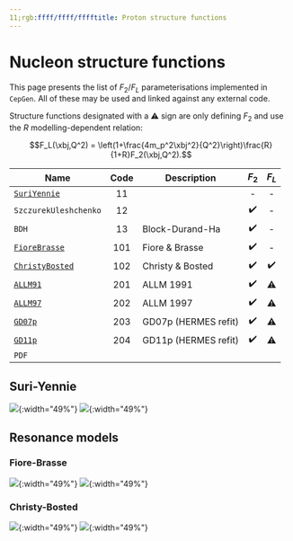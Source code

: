 ```yaml
---
11;rgb:ffff/ffff/fffftitle: Proton structure functions
---
```


# Nucleon structure functions

This page presents the list of $F_2/F_L$ parameterisations implemented in `CepGen`.
All of these may be used and linked against any external code.

Structure functions designated with a :warning: sign are only defining $F_2$ and use the $R$ modelling-dependent relation:

$$F_L(\xbj,Q^2) = \left(1+\frac{4m_p^2\xbj^2}{Q^2}\right)\frac{R}{1+R}F_2(\xbj,Q^2).$$


| Name                                 | Code | Description           | $F_2$ | $F_L$ |
|--------------------------------------|:----:|-----------------------|:-----:|:-----:|
| [`SuriYennie`](#suri-yennie)         | 11   |                       | -     | -     |
| `SzczurekUleshchenko`                | 12   |                       | :heavy_check_mark: | -     |
| `BDH`                                | 13   | Block-Durand-Ha       | :heavy_check_mark: | -     |
| [`FioreBrasse`](#fiore-brasse)       | 101  | Fiore & Brasse        | :heavy_check_mark: | -     |
| [`ChristyBosted`](#christy-bosted)   | 102  | Christy & Bosted      | :heavy_check_mark: | :heavy_check_mark: |
| [`ALLM91`](structure-functions/allm) | 201  | ALLM 1991             | :heavy_check_mark: | :warning: |
| [`ALLM97`](structure-functions/allm) | 202  | ALLM 1997             | :heavy_check_mark: | :warning: |
| [`GD07p`](structure-functions/allm)  | 203  | GD07p (HERMES refit)  | :heavy_check_mark: | :warning: |
| [`GD11p`](structure-functions/allm)  | 204  | GD11p (HERMES refit)  | :heavy_check_mark: | :warning: |
| `PDF`

## Suri-Yennie

![](/assets/img/str-fun/suriyennie_f2.png){:width="49%"}
![](/assets/img/str-fun/suriyennie_fl.png){:width="49%"}

## Resonance models
### Fiore-Brasse

![](/assets/img/str-fun/fiorebrasse_f2.png){:width="49%"}
![](/assets/img/str-fun/fiorebrasse_fl.png){:width="49%"}

### Christy-Bosted

![](/assets/img/str-fun/christybosted_f2.png){:width="49%"}
![](/assets/img/str-fun/christybosted_fl.png){:width="49%"}
